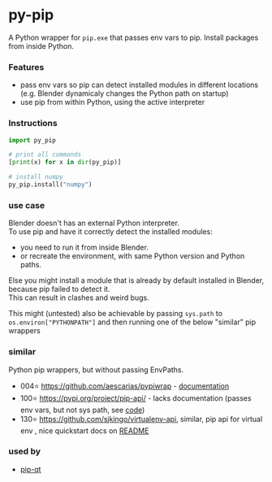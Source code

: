 # py-pip
A Python wrapper for `pip.exe` that passes env vars to pip.
Install packages from inside Python.

### Features
- pass env vars so pip can detect installed modules in different locations (e.g. Blender dynamicaly changes the Python path on startup)
- use pip from within Python, using the active interpreter

### Instructions
```python
import py_pip

# print all commands
[print(x) for x in dir(py_pip)]

# install numpy
py_pip.install("numpy")
```

### use case
Blender doesn't has an external Python interpreter.   
To use pip and have it correctly detect the installed modules:
- you need to run it from inside Blender.
- or recreate the environment, with same Python version and Python paths.

Else you might install a module that is already by default installed in Blender, because pip failed to detect it.  
This can result in clashes and weird bugs.  

This might (untested) also be achievable by passing `sys.path` to `os.environ["PYTHONPATH"]` and then running one of the below "similar" pip wrappers

### similar
Python pip wrappers, but without passing EnvPaths.

- 004⭐ https://github.com/aescarias/pypiwrap - [documentation](https://aescarias.github.io/pypiwrap/)
- 100⭐ https://pypi.org/project/pip-api/ - lacks documentation (passes env vars, but not sys path, see [code](https://github.com/di/pip-api/blob/master/pip_api/_call.py))
- 130⭐ https://github.com/sjkingo/virtualenv-api, similar, pip api for virtual env , nice quickstart docs on [README](https://github.com/sjkingo/virtualenv-api/blob/master/README.rst)

### used by
- [pip-qt](https://github.com/hannesdelbeke/pip-qt)
